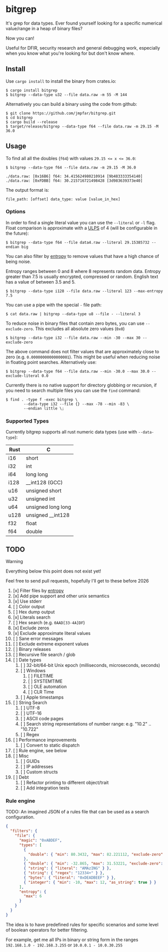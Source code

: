 # bitgrep

It's grep for data types. Ever found yourself looking for a specific numerical value/range in a heap of binary files?

Now you can!

Useful for DFIR, security research and general debugging work, especially when you know what you're looking for but don't know where.

## Install

Use `cargo install` to install the binary from crates.io:

```console
$ cargo install bitgrep
$ bitgrep --data-type u32 --file data.raw -m 55 -M 144
```

Alternatively you can build a binary using the code from github:

```console
$ git clone https://github.com/jmpfar/bitgrep.git
$ cd bitgrep
$ cargo build --release
$ target/release/bitgrep --data-type f64 --file data.raw -m 29.15 -M 36.0
```

## Usage

To find all all the doubles (`f64`) with values `29.15 <= x <= 36.0`:

```console
$ bitgrep --data-type f64 --file data.raw -m 29.15 -M 36.0

./data.raw: [0x16B6] f64: 34.415624980210914 [9b483333354140]
./data.raw: [0xFDBB] f64: 30.215716721498428 [3d983639373e40]
```

The output format is:

```console
file_path: [offset] data_type: value [value_in_hex]
```

### Options

In order to find a single literal value you can use the `--literal` or `-l` flag.
Float comparison is approximate with a [ULPS](https://en.wikipedia.org/wiki/Unit_in_the_last_place) of 4 (will be configurable in the future):

```console
$ bitgrep --data-type f64 --file data4.raw --literal 29.15385732 --endian big
```

You can also filter by [entropy](<https://en.wikipedia.org/wiki/Entropy_(information_theory)>) to remove values that have a high chance of being noise.

Entropy ranges between 0 and 8 where 8 represents random data. Entropy greater than 7.5 is usually encrypted, compressed or random. English text has a value of between 3.5 and 5.

```console
$ bitgrep --data-type i128 --file data.raw --literal 123 --max-entropy 7.5
```

You can use a pipe with the special `-` file path:

```console
$ cat data.raw | bitgrep --data-type u8 --file - --literal 3
```

To reduce noise in binary files that contain zero bytes, you can use `--exclude-zero`. This excludes all absolute zero values (`0x0`)

```console
$ bitgrep --data-type i32 --file data.raw --min -30 --max 30 --exclude-zero
```

The above command does not filter values that are approximately close to zero (e.g. `0.00000000000000001`). This might be useful when reducing noise in floating point searches. Alternatively use:

```console
$ bitgrep --data-type f64 --file data.raw --min -30.0 --max 30.0 --exclude-literal 0.0
```

Currently there is no native support for directory globbing or recursion, if you need to search multiple files you can use the `find` command:

```console
$ find . -type f -exec bitgrep \
		--data-type i32 --file {} --max -78 --min -83 \
		--endian little \;
```

### Supported Types

Currently bitgrep supports all rust numeric data types (use with `--data-type`):

| Rust | C                   |
| ---- | ------------------- |
| i16  | short               |
| i32  | int                 |
| i64  | long long           |
| i128 | \_\_int128 (GCC)    |
| u16  | unsigned short      |
| u32  | unsigned int        |
| u64  | unsigned long long  |
| u128 | unsigned \_\_int128 |
| f32  | float               |
| f64  | double              |

## TODO

> [!WARNING]  
>  Everything below this point does not exist yet!

Feel free to send pull requests, hopefully I'll get to these before 2026

1. [x] Filter files by [entropy](<https://en.wikipedia.org/wiki/Entropy_(information_theory)>)
2. [x] Add pipe support and other unix semantics
3. [x] Use stderr
4. [ ] Color output
5. [ ] Hex dump output
6. [x] Literals search
7. [ ] Hex search (e.g. `0AAD[33-4A]DF`)
8. [x] Exclude zeros
9. [x] Exclude approximate literal values
10. [ ] Sane error messages
11. [ ] Exclude extreme exponent values
12. [ ] Binary releases
13. [ ] Recursive file search / glob
14. [ ] Date types
    1. [ ] 32-bit/64-bit Unix epoch (milliseconds, microseconds, seconds)
    2. [ ] Windows
       1. [ ] FILETIME
       2. [ ] SYSTEMTIME
       3. [ ] OLE automation
       4. [ ] CLR Time
    3. [ ] Apple timestamps
15. [ ] String Search
    1. [ ] UTF-8
    2. [ ] UTF-16
    3. [ ] ASCII code pages
    4. [ ] Search string representations of number range: e.g. "10.2" .. "10.722"
    5. [ ] Regex
16. [ ] Performance improvements
    1. [ ] Convert to static dispatch
17. [ ] Rule engine, see below
18. [ ] Misc
    1. [ ] GUIDs
    2. [ ] IP addresses
    3. [ ] Custom structs
19. [ ] Debt
    1. [ ] Refactor printing to different object/trait
    2. [ ] Add integration tests

### Rule engine

TODO: An imagined JSON of a rules file that can be used as a search configuration.

```json
{
  "filters": {
    "file": {
      "magic": "0xABDEF",
      "types": [
        {
          "double": { "min": 80.3432, "max": 82.221112, "exclude-zero": true }
        },
        { "double": { "min": -32.865, "max": 31.53221, "exclude-zero": true } },
        { "string": { "literal": "AMAzING" } },
        { "string": { "regex": "12334+" } },
        { "bytes": { "literal": "0xDEADBEEF" } },
        { "integer": { "min": -10, "max": 12, "as_string": true } }
      ],
      "entropy": {
        "max": 6
      }
    }
  }
}
```

The idea is to have predefined rules for specific scenarios and some level of boolean operators for better filtering.

For example, get me all IPs in binary or string form in the ranges `192.168.1.0 - 192.168.3.255` or `10.0.0.1 - 10.0.30.255`
